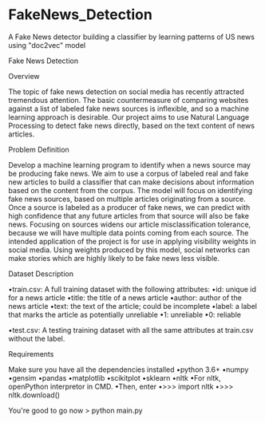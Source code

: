 # FakeNews_Detection
A Fake News detector building a classifier by learning patterns of US news using "doc2vec" model

Fake News Detection

Overview 

The topic of fake news detection on social media has recently attracted tremendous attention. The basic countermeasure of comparing websites against a list of labeled fake news sources is inflexible, and so a machine learning approach is desirable. Our project aims to use Natural Language Processing to detect fake news directly, based on the text content of news articles.

Problem Definition 

Develop a machine learning program to identify when a news source may be producing fake news. We aim to use a corpus of labeled real and fake new articles to build a classifier that can make decisions about information based on the content from the corpus. The model will focus on identifying fake news sources, based on multiple articles originating from a source. Once a source is labeled as a producer of fake news, we can predict with high confidence that any future articles from that source will also be fake news. Focusing on sources widens our article misclassification tolerance, because we will have multiple data points coming from each source. The intended application of the project is for use in applying visibility weights in social media. Using weights produced by this model, social networks can make stories which are highly likely to be fake news less visible.

Dataset Description

•train.csv: A full training dataset with the following attributes: 
	•id: unique id for a news article 
	•title: the title of a news article 
	•author: author of the news article 
	•text: the text of the article; could be incomplete 
	•label: a label that marks the article as potentially unreliable 
		•1: unreliable 
		•0: reliable 

•test.csv: A testing training dataset with all the same attributes at train.csv without the label. 

Requirements

Make sure you have all the dependencies installed
•python 3.6+ 
•numpy 
•gensim 
•pandas 
•matplotlib 
•scikitplot 
•sklearn 
•nltk 
	•For nltk, openPython interpretor in CMD.
		 •Then, enter
		 	•>>> import nltk 
		 	•>>> nltk.download() 


You're good to go now
	> python main.py
